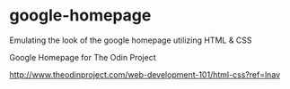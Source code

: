 # google-homepage
Emulating the look of the google homepage utilizing HTML &amp; CSS

Google Homepage for The Odin Project 

http://www.theodinproject.com/web-development-101/html-css?ref=lnav
